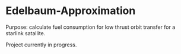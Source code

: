 # Edelbaum-Approximation

Purpose: calculate fuel consumption for low thrust orbit transfer for a starlink satallite.

Project currently in progress.
